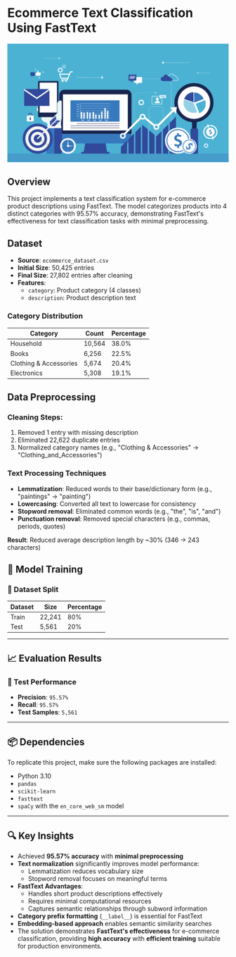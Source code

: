 # Ecommerce Text Classification Using FastText

![Ecommerce Text Classification Using FastText](cover__photo.png)

## Overview
This project implements a text classification system for e-commerce product descriptions using FastText. The model categorizes products into 4 distinct categories with 95.57% accuracy, demonstrating FastText's effectiveness for text classification tasks with minimal preprocessing.

## Dataset
- **Source**: `ecommerce_dataset.csv`
- **Initial Size**: 50,425 entries
- **Final Size**: 27,802 entries after cleaning
- **Features**:
  - `category`: Product category (4 classes)
  - `description`: Product description text

### Category Distribution
| Category                | Count  | Percentage |
|-------------------------|--------|------------|
| Household               | 10,564 | 38.0%      |
| Books                   | 6,256  | 22.5%      |
| Clothing & Accessories  | 5,674  | 20.4%      |
| Electronics             | 5,308  | 19.1%      |

## Data Preprocessing
### Cleaning Steps:
1. Removed 1 entry with missing description
2. Eliminated 22,622 duplicate entries
3. Normalized category names (e.g., "Clothing & Accessories" → "Clothing_and_Accessories")

### Text Processing Techniques
- **Lemmatization**: Reduced words to their base/dictionary form (e.g., "paintings" → "painting")
- **Lowercasing**: Converted all text to lowercase for consistency
- **Stopword removal**: Eliminated common words (e.g., "the", "is", "and")
- **Punctuation removal**: Removed special characters (e.g., commas, periods, quotes)

**Result**: Reduced average description length by ~30% (346 → 243 characters)

## 🧪 Model Training

### 📂 Dataset Split

| Dataset | Size   | Percentage |
|---------|--------|------------|
| Train   | 22,241 | 80%        |
| Test    | 5,561  | 20%        |

---

## 📈 Evaluation Results

### 🧪 Test Performance

- **Precision**: `95.57%`  
- **Recall**: `95.57%`  
- **Test Samples**: `5,561`  

---

## 📦 Dependencies

To replicate this project, make sure the following packages are installed:

- Python 3.10  
- `pandas`  
- `scikit-learn`  
- `fasttext`  
- `spaCy` with the `en_core_web_sm` model  

---

## 🔍 Key Insights

- Achieved **95.57% accuracy** with **minimal preprocessing**
- **Text normalization** significantly improves model performance:
  - Lemmatization reduces vocabulary size
  - Stopword removal focuses on meaningful terms
- **FastText Advantages**:
  - Handles short product descriptions effectively
  - Requires minimal computational resources
  - Captures semantic relationships through subword information
- **Category prefix formatting** (`__label__`) is essential for FastText
- **Embedding-based approach** enables semantic similarity searches
- The solution demonstrates **FastText's effectiveness** for e-commerce classification, providing **high accuracy** with **efficient training** suitable for production environments.
